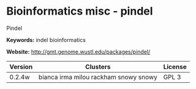 # Bioinformatics misc - pindel

Pindel

**Keywords:** indel bioinformatics

**Website:** <http://gmt.genome.wustl.edu/packages/pindel/>

| Version | Clusters | License |
| ------- | -------- | ------- |
| 0.2.4w | bianca irma milou rackham snowy snowy | GPL 3 |
